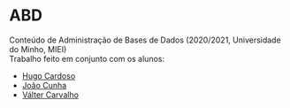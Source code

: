 # ABD
Conteúdo de Administração de Bases de Dados (2020/2021, Universidade do Minho, MIEI) <br/>
Trabalho feito em conjunto com os alunos: <br/>
- [Hugo Cardoso](https://github.com/Abjiri) <br/>
- [João Cunha](https://github.com/Jcc20) <br/>
- [Válter Carvalho](https://github.com/wurzy) 
